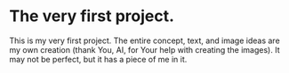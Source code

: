# The very first project.

This is my very first project. The entire concept, text, and image ideas are my own creation (thank You, AI, for Your help with creating the images). It may not be perfect, but it has a piece of me in it.